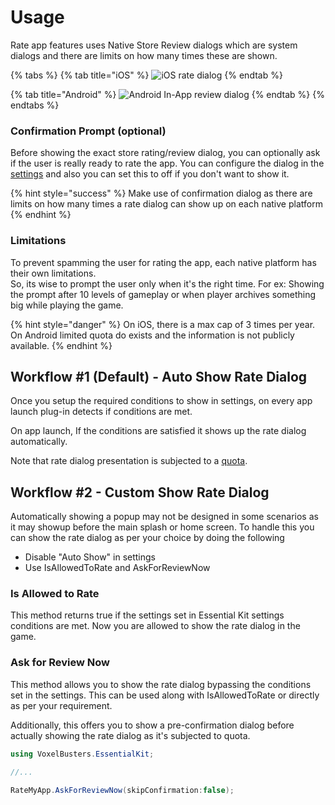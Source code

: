 # Usage

Rate app features uses Native Store Review dialogs which are system dialogs and there are limits on how many times these are shown.

{% tabs %}
{% tab title="iOS" %}
![iOS rate dialog](../../.gitbook/assets/iOSAppRating.png)
{% endtab %}

{% tab title="Android" %}
![Android In-App review dialog](../../.gitbook/assets/AndroidAppRating.jpg)
{% endtab %}
{% endtabs %}



### Confirmation Prompt (optional)

Before showing the exact store rating/review dialog, you can optionally ask if the user is really ready to rate the app. You can configure the dialog in the [settings](setup.md#properties) and also you can set this to off if you don't want to show it.

{% hint style="success" %}
Make use of confirmation dialog as there are limits on how many times a rate dialog can show up on each native platform
{% endhint %}

### Limitations

To prevent spamming the user for rating the app, each native platform has their own limitations.\
So, its wise to prompt the user only when it's the right time. For ex: Showing the prompt after 10 levels of gameplay or when player archives something big while playing the game.

{% hint style="danger" %}
On iOS, there is a max cap of 3 times per year.\
On Android limited quota do exists and the information is not publicly available.
{% endhint %}

## Workflow #1 (Default) - Auto Show Rate Dialog

Once you setup the required conditions to show in settings, on every app launch plug-in detects if conditions are met.

On app launch, If the conditions are satisfied it shows up the rate dialog automatically.

Note that rate dialog presentation is subjected to a [quota](usage.md#limitations).

## Workflow #2 - Custom Show Rate Dialog

Automatically showing a popup may not be designed in some scenarios as it may showup before the main splash or home screen. To handle this you can show the rate dialog as per your choice by doing the following

* Disable "Auto Show" in settings
* Use IsAllowedToRate and AskForReviewNow

### Is Allowed to Rate

This method returns true if the settings set in Essential Kit settings conditions are met. Now you are allowed to show the rate dialog in the game.

### Ask for Review Now

This method allows you to show the rate dialog bypassing the conditions set in the settings. This can be used along with IsAllowedToRate or directly as per your requirement.

Additionally, this offers you to show a pre-confirmation dialog before actually showing the rate dialog as it's subjected to quota.

```csharp
using VoxelBusters.EssentialKit;

//...

RateMyApp.AskForReviewNow(skipConfirmation:false);
```
